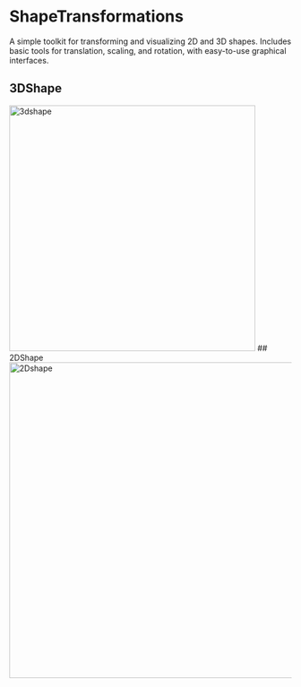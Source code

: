 # ShapeTransformations
A simple toolkit for transforming and visualizing 2D and 3D shapes. Includes basic tools for translation, scaling, and rotation, with easy-to-use graphical interfaces.
## 3DShape
<img width="439" alt="3dshape" src="https://github.com/user-attachments/assets/0286c174-fd90-4a19-9329-5b5999972b0a">
## 2DShape
<img width="564" alt="2Dshape" src="https://github.com/user-attachments/assets/03f96072-6666-41cb-a623-cfb9e2a63210">
